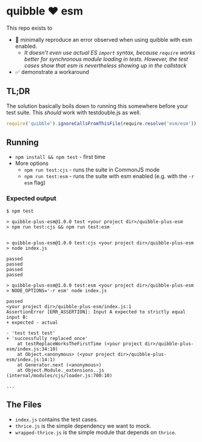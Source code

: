 # quibble :heart: esm

This repo exists to
- :thinking: minimally reproduce an error observed when using quibble with esm enabled.
  - *It doesn't even use actual ES `import` syntax, because `require` works better for synchronous module loading in tests. However, the test cases show that esm is nevertheless showing up in the callstack*
- :white_check_mark: demonstrate a workaround

## TL;DR

The solution basically boils down to running this somewhere before your test suite. This *should* work with testdouble.js as well.

```js
require('quibble').ignoreCallsFromThisFile(require.resolve('esm/esm'))
```

## Running
- `npm install && npm test` - first time
- More options
  - `npm run test:cjs` - runs the suite in CommonJS mode
  - `npm run test:esm` - runs the suite with esm enabled (e.g. with the `-r esm` flag)

### Expected output
```
$ npm test

> quibble-plus-esm@1.0.0 test <your project dir>/quibble-plus-esm
> npm run test:cjs && npm run test:esm


> quibble-plus-esm@1.0.0 test:cjs <your project dir>/quibble-plus-esm
> node index.js

passed
passed
passed
passed

> quibble-plus-esm@1.0.0 test:esm <your project dir>/quibble-plus-esm
> NODE_OPTIONS='-r esm' node index.js

passed
<your project dir>/quibble-plus-esm/index.js:1
AssertionError [ERR_ASSERTION]: Input A expected to strictly equal input B:
+ expected - actual

- 'test test test'
+ 'successfully replaced once'
    at testReplaceWorksTheFirstTime (<your project dir>/quibble-plus-esm/index.js:34:10)
    at Object.<anonymous> (<your project dir>/quibble-plus-esm/index.js:14:1)
    at Generator.next (<anonymous>)
    at Object.Module._extensions..js (internal/modules/cjs/loader.js:700:10)

...
```

## The Files
- `index.js` contains the test cases.
- `thrice.js` is the simple dependency we want to mock.
- `wrapped-thrice.js` is the simple module that depends on `thrice`.

